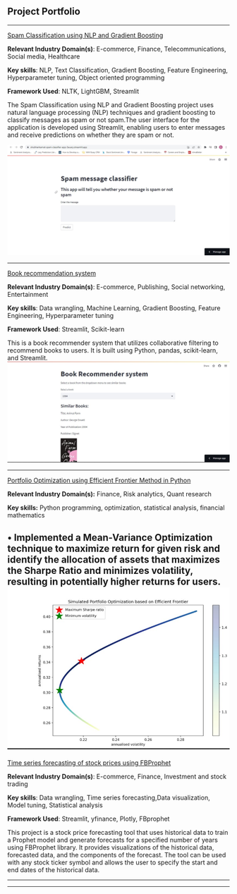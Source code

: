 ## Project Portfolio

---
[Spam Classification using NLP and Gradient Boosting ](https://shubhankamat-spam-classifier-app-3auary.streamlit.app/)

**Relevant Industry Domain(s)**: E-commerce, Finance, Telecommunications, Social media, Healthcare

**Key skills**: NLP, Text Classification, Gradient Boosting, Feature Engineering, Hyperparameter tuning, Object oriented programming

**Framework Used**: NLTK, LightGBM, Streamlit

The Spam Classification using NLP and Gradient Boosting project uses natural language processing (NLP) techniques and gradient boosting to classify messages as spam or not spam.The user interface for the application is developed using Streamlit, enabling users to enter messages and receive predictions on whether they are spam or not.

<img src="images/2a.jpg?raw=true"/>


---
[Book recommendation system  ](https://shubhankamat-bookrecommender-app-3pz089.streamlit.app/)

**Relevant Industry Domain(s)**: E-commerce, Publishing, Social networking, Entertainment

**Key skills**: Data wrangling, Machine Learning, Gradient Boosting, Feature Engineering, Hyperparameter tuning

**Framework Used**: Streamlit, Scikit-learn

This is a book recommender system that utilizes collaborative filtering to recommend books to users. It is built using Python, pandas, scikit-learn, and Streamlit.
<img src="images/3a.jpg?raw=true"/>

---
[Portfolio Optimization using Efficient Frontier Method in Python ](https://shubhankamat-efficientfrontieroptimisation-app-it39lm.streamlit.app/)

**Relevant Industry Domain(s):** Finance, Risk analytics, Quant research

**Key skills:** Python programming, optimization, statistical analysis, financial mathematics 

•	Implemented a Mean-Variance Optimization technique to maximize return for given risk and identify the allocation of assets that maximizes the Sharpe Ratio and minimizes volatility, resulting in potentially higher returns for users.
<img src="images/1C.jpg?raw=true"/>
---
[Time series forecasting of stock prices using FBProphet ](https://github.com/ShubhanKamat/Forecasting_Using_FBProphet)

**Relevant Industry Domain(s)**: E-commerce, Finance, Investment and stock trading

**Key skills**: Data wrangling, Time series forecasting,Data visualization, Model tuning, Statistical analysis

**Framework Used**: Streamlit, yfinance, Plotly, FBprophet

This project is a stock price forecasting tool that uses historical data to train a Prophet model and generate forecasts for a specified number of years using FBProphet library. It provides visualizations of the historical data, forecasted data, and the components of the forecast. The tool can be used with any stock ticker symbol and allows the user to specify the start and end dates of the historical data.


---




---
<p style="font-size:11px">
